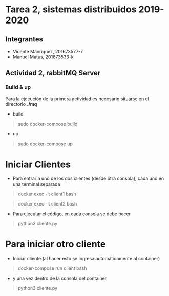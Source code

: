 # Tarea 2, sistemas distribuidos 2019-2020

## Integrantes
* Vicente Manriquez, 201673577-7
* Manuel Matus, 201673533-k

## Actividad 2, rabbitMQ Server

### Build & up
Para la ejecución de la primera actividad es necesario situarse en el directorio **./mq**
* build
> sudo docker-compose build
* up
> sudo docker-compose up

# Iniciar Clientes
  * Para entrar a uno de los dos clientes (desde otra consola), cada uno en una terminal separada 
  > docker exec -it client1 bash


  > docker exec -it client2 bash
  
  
  * Para ejecutar el código, en cada consola se debe hacer 
  
  
  > python3 cliente.py

# Para iniciar otro cliente
  * Iniciar cliente (al hacer esto se ingresa automáticamente al container)
  > docker-compose run client bash
  * y una vez dentro de la consola del container
  > python3 cliente.py
